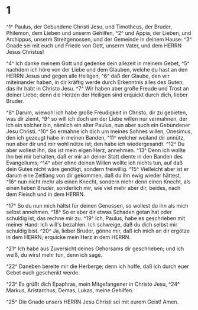 # 1 
^1^ Paulus, der Gebundene Christi Jesu, und Timotheus, der Bruder, Philemon, dem Lieben und unserm Gehilfen, ^2^ und Appia, der Lieben, und Archippus, unserm Streitgenossen, und der Gemeinde in deinem Hause: ^3^ Gnade sei mit euch und Friede von Gott, unserm Vater, und dem HERRN Jesus Christus! 

^4^ Ich danke meinem Gott und gedenke dein allezeit in meinem Gebet, ^5^ nachdem ich höre von der Liebe und dem Glauben, welche du hast an den HERRN Jesus und gegen alle Heiligen, ^6^ daß der Glaube, den wir miteinander haben, in dir kräftig werde durch Erkenntnis alles des Guten, das ihr habt in Christo Jesu. ^7^ Wir haben aber große Freude und Trost an deiner Liebe; denn die Herzen der Heiligen sind erquickt durch dich, lieber Bruder. 

^8^ Darum, wiewohl ich habe große Freudigkeit in Christo, dir zu gebieten, was dir ziemt, ^9^ so will ich doch um der Liebe willen nur vermahnen, der ich ein solcher bin, nämlich ein alter Paulus, nun aber auch ein Gebundener Jesu Christi. ^10^ So ermahne ich dich um meines Sohnes willen, Onesimus, den ich gezeugt habe in meinen Banden, ^11^ welcher weiland dir unnütz, nun aber dir und mir wohl nütze ist; den habe ich wiedergesandt. ^12^ Du aber wollest ihn, das ist mein eigen Herz, annehmen. ^13^ Denn ich wollte ihn bei mir behalten, daß er mir an deiner Statt diente in den Banden des Evangeliums; ^14^ aber ohne deinen Willen wollte ich nichts tun, auf daß dein Gutes nicht wäre genötigt, sondern freiwillig. ^15^ Vielleicht aber ist er darum eine Zeitlang von dir gekommen, daß du ihn ewig wieder hättest, ^16^ nun nicht mehr als einen Knecht, sondern mehr denn einen Knecht, als einen lieben Bruder, sonderlich mir, wie viel mehr aber dir, beides, nach dem Fleisch und in dem HERRN. 

^17^ So du nun mich hältst für deinen Genossen, so wollest du ihn als mich selbst annehmen. ^18^ So er aber dir etwas Schaden getan hat oder schuldig ist, das rechne mir zu. ^19^ Ich, Paulus, habe es geschrieben mit meiner Hand: Ich will's bezahlen. Ich schweige, daß du dich selbst mir schuldig bist. ^20^ Ja, lieber Bruder, gönne mir, daß ich mich an dir ergötze in dem HERRN; erquicke mein Herz in dem HERRN. 

^21^ Ich habe aus Zuversicht deines Gehorsams dir geschrieben; und ich weiß, du wirst mehr tun, denn ich sage. 

^22^ Daneben bereite mir die Herberge; denn ich hoffe, daß ich durch euer Gebet euch geschenkt werde. 

^23^ Es grüßt dich Epaphras, mein Mitgefangener in Christo Jesu, ^24^ Markus, Aristarchus, Demas, Lukas, meine Gehilfen. 

^25^ Die Gnade unsers HERRN Jesu Christi sei mit eurem Geist! Amen. 